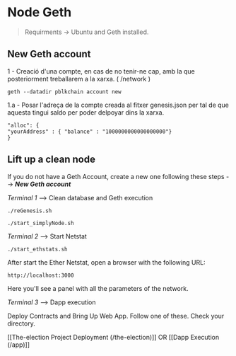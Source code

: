 # Node Geth

>Requirments -> Ubuntu and Geth installed.


## New Geth account

1 - Creació d'una compte, en cas de no tenir-ne cap, amb la que posteriorment treballarem a la xarxa. ( /network )

```
geth --datadir pblkchain account new
```
1.a - Posar l'adreça de la compte creada al fitxer genesis.json per tal de que aquesta tingui saldo per poder delpoyar dins la xarxa.


```
"alloc": {
"yourAddress" : { "balance" : "1000000000000000000"}
}
```

## Lift up a clean node

If you do not have a Geth Account, create a new one following these steps --> ***New Geth account***

_Terminal 1_ --> Clean database and Geth execution

```
./reGenesis.sh
```

```
./start_simplyNode.sh
```

_Terminal 2_ --> Start Netstat

```
./start_ethstats.sh
```

After start the Ether Netstat, open a browser with the following URL: 
```
http://localhost:3000
```

Here you'll see a panel with all the parameters of the network.

_Terminal 3_  --> Dapp execution

Deploy Contracts and Bring Up Web App.
Follow one of these. Check your directory.

[[The-election Project Deployment (/the-election)]] OR [[Dapp Execution (/app)]]

